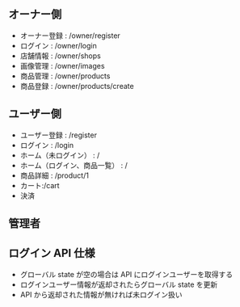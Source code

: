 ## オーナー側

-   オーナー登録 : /owner/register
-   ログイン : /owner/login
-   店舗情報 : /owner/shops
-   画像管理 : /owner/images
-   商品管理 : /owner/products
-   商品登録 : /owner/products/create

## ユーザー側

-   ユーザー登録 : /register
-   ログイン : /login
-   ホーム（未ログイン） : /
-   ホーム（ログイン、商品一覧） : /
-   商品詳細 : /product/1
-   カート:/cart
-   決済

## 管理者

## ログイン API 仕様

-   グローバル state が空の場合は API にログインユーザーを取得する
-   ログインユーザー情報が返却されたらグローバル state を更新
-   API から返却された情報が無ければ未ログイン扱い
